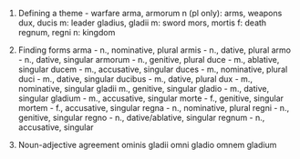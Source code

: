 1. Defining a theme - warfare
 arma, armorum n (pl only): arms, weapons
 dux, ducis m: leader
 gladius, gladii m: sword
 mors, mortis f: death
 regnum, regni n: kingdom

2. Finding forms
 arma - n., nominative, plural
 armis - n., dative, plural
 armo - n., dative, singular
 armorum - n., genitive, plural
 duce - m., ablative, singular
 ducem - m., accusative, singular
 duces - m., nominative, plural
 duci - m., dative, singular
 ducibus - m., dative, plural
 dux - m., nominative, singular
 gladii m., genitive, singular
 gladio - m., dative, singular
 gladium - m., accusative, singular
 morte - f., genitive, singular
 mortem - f., accusative, singular
 regna - n., nominative, plural
 regni - n., genitive, singular
 regno - n., dative/ablative, singular
 regnum - n., accusative, singular

3. Noun-adjective agreement
  ominis gladii 
  omni gladio
  omnem gladium
